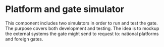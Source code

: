# Platform and gate simulator

This component includes two simulators in order to run and test the gate. The purpose covers both development and testing. The idea is to mockup the external systems the gate might send to request to: national platforms and foreign gates.
